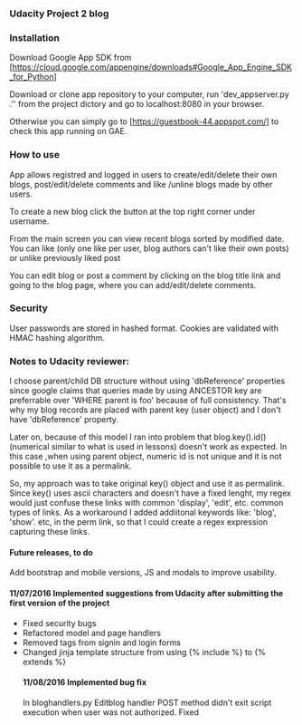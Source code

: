 ### **Udacity Project 2 blog**

### Installation

Download Google App SDK from [https://cloud.google.com/appengine/downloads#Google_App_Engine_SDK_for_Python]

Download or clone app repository to your computer, run 'dev_appserver.py .'' from the project dictory and go
to localhost:8080 in your browser.

Otherwise you can simply go to [https://guestbook-44.appspot.com/] to check this app running on GAE.

### How to use

App allows registred and logged in users to create/edit/delete their own blogs, post/edit/delete comments and like /unline blogs made by other users.

To create a new blog click the button at the top right corner under username.

From the main screen you can view recent blogs sorted by modified date. You can like (only one like per user, blog authors can't
like their own posts) or unlike previously liked post

You can edit blog or post a comment by clicking on the blog title link and going to the blog page, where you can add/edit/delete
comments.

### Security

User passwords are stored in hashed format. Cookies are validated with HMAC hashing algorithm.

### Notes to Udacity reviewer:

I choose parent/child DB structure without using 'dbReference' properties since google claims that queries made by using
ANCESTOR key are preferrable over 'WHERE parent is foo' because of full consistency. That's why my blog records are placed with
parent key (user object) and I don't have 'dbReference' property.

Later on, because of this model I ran into problem that blog.key().id() (numerical similar to what is used in lessons) doesn't work as expected. In this case ,when using parent object, numeric id is not unique and it is not possible to use it as a permalink.

So, my approach was to take original key() object and use it as permalink. Since key() uses ascii characters and doesn't have a fixed lenght, my regex would just confuse these links with common 'display', 'edit', etc. common types of links. As a workaround I
added addiitonal keywords like: 'blog', 'show'. etc, in the perm link, so that I could create a regex expression capturing these links.

#### Future releases, to do

Add bootstrap and mobile versions, JS and modals to improve usability.

#### 11/07/2016 Implemented suggestions from Udacity after submitting the first version of the project 

- Fixed security bugs
- Refactored model and page handlers
- Removed <table> tags from signin and login forms
- Changed jinja template structure from using {% include %} to {% extends %}

#### 11/08/2016 Implemented bug fix

In bloghandlers.py Editblog handler POST method didn't exit script execution when user was not authorized. Fixed












